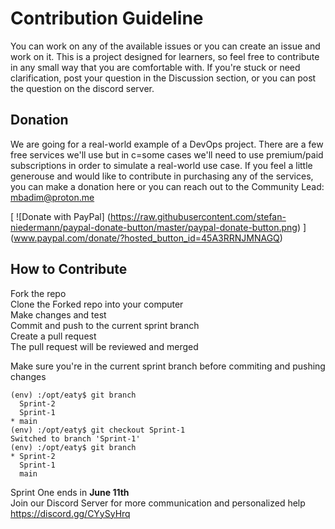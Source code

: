 # Contribution Guideline
You can work on any of the available issues or you can create an issue and work on it. This is a project designed for learners, so feel free to contribute in any small way that you are comfortable with. If you're stuck or need clarification, post your question in the Discussion section, or you can post the question on the discord server.

## Donation
We are going for a real-world example of a DevOps project. There are a few free services we'll use but in c=some cases we'll need to use premium/paid subscriptions in order to simulate a real-world use case. If you feel a little generouse and would like to contribute in purchasing any of the services, you can make a donation here or you can reach out to the Community Lead: mbadim@proton.me

[
  ![Donate with PayPal]
  (https://raw.githubusercontent.com/stefan-niedermann/paypal-donate-button/master/paypal-donate-button.png)
]
(www.paypal.com/donate/?hosted_button_id=45A3RRNJMNAGQ)

## How to Contribute
Fork the repo <br>
Clone the Forked repo into your computer <br>
Make changes and test <br>
Commit and push to the current sprint branch <br>
Create a pull request <br>
The pull request will be reviewed and merged <br>


Make sure you're in the current sprint branch before commiting and pushing changes
```
(env) :/opt/eaty$ git branch
  Sprint-2
  Sprint-1
* main
(env) :/opt/eaty$ git checkout Sprint-1
Switched to branch 'Sprint-1'
(env) :/opt/eaty$ git branch
* Sprint-2
  Sprint-1
  main
```

Sprint One ends in **June 11th** <br>
Join our Discord Server for more communication and personalized help <br>
https://discord.gg/CYySyHrq